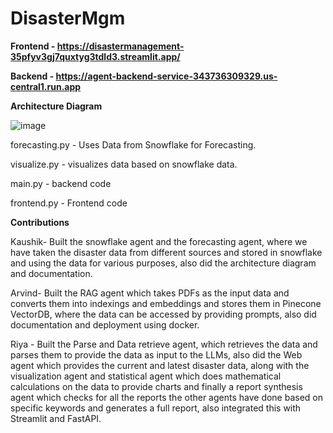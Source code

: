 # DisasterMgm

**Frontend - https://disastermanagement-35pfyv3gj7quxtyg3tdld3.streamlit.app/**

**Backend - https://agent-backend-service-343736309329.us-central1.run.app**

**Architecture Diagram**

![image](https://github.com/user-attachments/assets/8c9d1cd4-4aa0-40d0-b7cf-d4474082b0a9)

forecasting.py - Uses Data from Snowflake for Forecasting.

visualize.py - visualizes data based on snowflake data.

main.py - backend code

frontend.py - Frontend code

**Contributions**

Kaushik- Built the snowflake agent and the forecasting agent, where we have taken the disaster data from different sources and stored in snowflake and using the data for various purposes, also did the architecture diagram and documentation.

Arvind- Built the RAG agent which takes PDFs as the input data and converts them into indexings and embeddings and stores them in Pinecone VectorDB, where the data can be accessed by providing prompts, also did documentation and deployment using docker.

Riya - Built the Parse and Data retrieve agent, which retrieves the data and parses them to provide the data as input to the LLMs, also did the Web agent which provides the current and latest disaster data, along with the visualization agent and statistical agent which does mathematical calculations on the data to provide charts and finally a report synthesis agent which checks for all the reports the other agents have done based on specific keywords and generates a full report, also integrated this with Streamlit and FastAPI.

